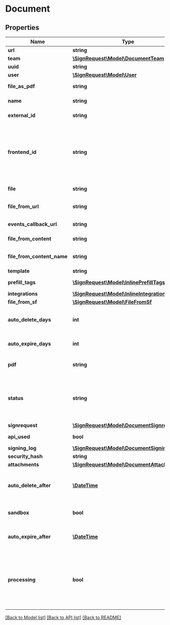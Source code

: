 # Document

## Properties
Name | Type | Description | Notes
------------ | ------------- | ------------- | -------------
**url** | **string** |  | [optional] 
**team** | [**\SignRequest\Model\DocumentTeam**](DocumentTeam.md) |  | [optional] 
**uuid** | **string** |  | [optional] 
**user** | [**\SignRequest\Model\User**](User.md) |  | [optional] 
**file_as_pdf** | **string** | Temporary URL to original file as PDF, expires in five minutes | [optional] 
**name** | **string** | Defaults to filename, including extension | [optional] 
**external_id** | **string** | ID used to reference document in external system | [optional] 
**frontend_id** | **string** | Shared secret used in conjunction with &lt;a href&#x3D;\&quot;#section/Frontend-API/SignRequest-js-client-(beta)\&quot;&gt;SignRequest-js client&lt;/a&gt; to grant user access to a document that&#39;s not a member of the document&#39;s team | [optional] 
**file** | **string** | Temporary URL to original file, expires in five minutes | [optional] 
**file_from_url** | **string** | Publicly accessible URL of document to be downloaded by SignRequest | [optional] 
**events_callback_url** | **string** | URL at which to receive [event callbacks](#section/Events/Events-callback) for this document | [optional] 
**file_from_content** | **string** | Base64 encoded document content | [optional] 
**file_from_content_name** | **string** | Filename, including extension. Required when using &#x60;file_from_content&#x60;. | [optional] 
**template** | **string** |  | [optional] 
**prefill_tags** | [**\SignRequest\Model\InlinePrefillTags[]**](InlinePrefillTags.md) | Prefill signer input data, see [prefill tags](#section/Preparing-a-document/Prefill-tags-templates) | [optional] 
**integrations** | [**\SignRequest\Model\InlineIntegrationData[]**](InlineIntegrationData.md) |  | [optional] 
**file_from_sf** | [**\SignRequest\Model\FileFromSf**](FileFromSf.md) |  | [optional] 
**auto_delete_days** | **int** | Number of days after which a finished document (signed/cancelled/declined) will be automatically deleted | [optional] 
**auto_expire_days** | **int** | Number of days after which a non finished document will be automatically expired | [optional] 
**pdf** | **string** | Temporary URL to signed document as PDF, expires in five minutes | [optional] 
**status** | **string** | &#x60;co&#x60;: converting, &#x60;ne&#x60;: new, &#x60;se&#x60;: sent, &#x60;vi&#x60;: viewed, &#x60;si&#x60;: signed, &#x60;do&#x60;: downloaded, &#x60;sd&#x60;: signed and downloaded, &#x60;ca&#x60;: cancelled, &#x60;de&#x60;: declined, &#x60;ec&#x60;: error converting, &#x60;es&#x60;: error sending, &#x60;xp&#x60;: expired | [optional] 
**signrequest** | [**\SignRequest\Model\DocumentSignrequest**](DocumentSignrequest.md) |  | [optional] 
**api_used** | **bool** | Indicates whether document was created using the API | [optional] 
**signing_log** | [**\SignRequest\Model\DocumentSigningLog**](DocumentSigningLog.md) |  | [optional] 
**security_hash** | **string** | SHA256 hash of PDF contents | [optional] 
**attachments** | [**\SignRequest\Model\DocumentAttachment[]**](DocumentAttachment.md) |  | [optional] 
**auto_delete_after** | [**\DateTime**](\DateTime.md) | Date and time calculated using &#x60;auto_delete_days&#x60; after which a finished document (signed/cancelled/declined) will be automatically deleted | [optional] 
**sandbox** | **bool** | Indicates whether document was created as part of a sandbox team | [optional] 
**auto_expire_after** | [**\DateTime**](\DateTime.md) | Date and time calculated using &#x60;auto_expire_days&#x60; after which a non finished document will be automatically expired | [optional] 
**processing** | **bool** | Indicates whether a change to the document is processing and the PDF may be out of date. It is recommended to wait until processing has finished before downloading the PDF. Webhooks are not sent until processing has been completed. | [optional] 

[[Back to Model list]](../README.md#documentation-for-models) [[Back to API list]](../README.md#documentation-for-api-endpoints) [[Back to README]](../README.md)


